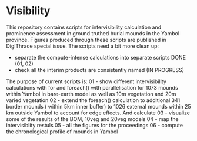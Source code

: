 # Visibility

This repository contains scripts for intervisibility calculation and prominence assessment in ground truthed burial mounds in the Yambol province. Figures produced through these scripts are published in DigiThrace special issue. 
The scripts need a bit more clean up:

- separate the compute-intense calculations into separate scripts DONE (01, 02)
- check all the interim products are consistently named (IN PROGRESS)


The purpose of current scripts is: 
01 - show different intervisibility calculations with for and foreach() with parallelisation for 1073 mounds within Yambol in bare-earth model as well as 10m vegetation and 20m varied vegetation
02 - extend the foreach() calculation to additional 341 border mounds ( within 5km inner buffer) to 1026 external mounds within 25 km outside Yambol to account for edge effects. And calculate
03 - visualize some of the results of the BOM, 10veg and 20veg models
04 - map the intervisiblity restuls
05 - all the figures for the proceedings
06 - compute the chronological profile of mounds in Yambol